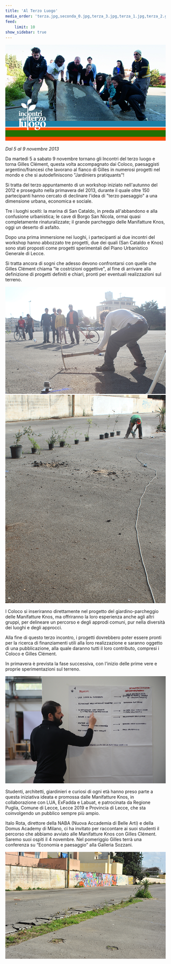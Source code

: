 ```yaml
---
title: 'Al Terzo Luogo'
media_order: 'terza.jpg,seconda_0.jpg,terza_3.jpg,terza_1.jpg,terza_2.gif'
feed:
    limit: 10
show_sidebar: true
---
```


![](terza.jpg)

_Dal 5 al 9 novembre 2013_


Da martedì 5 a sabato 9 novembre tornano gli Incontri del terzo luogo e torna Gilles Clément, questa volta accompagnato dai Coloco, paesaggisti argentino/francesi che lavorano al fianco di Gilles in numerosi progetti nel mondo e che si autodefiniscono "Jardiniers pratiquants"!

 

Si tratta del terzo appuntamento di un workshop iniziato nell'autunno del 2012 e proseguito nella primavera del 2013, durante il quale oltre 150 partecipanti hanno cercato di declinare l'idea di "terzo paesaggio" a una dimensione urbana, economica e sociale.

Tre i luoghi scelti: la marina di San Cataldo, in preda all'abbandono e alla confusione urbanistica; le cave di Borgo San Nicola, ormai quasi completamente rinaturalizzate; il grande parcheggio delle Manifatture Knos, oggi un deserto di asfalto.

Dopo una prima immersione nei luoghi, i partecipanti ai due incontri del workshop hanno abbozzato tre progetti, due dei quali (San Cataldo e Knos) sono stati proposti come progetti sperimentali del Piano Urbanistico Generale di Lecce.

Si tratta ancora di sogni che adesso devono confrontarsi con quelle che Gilles Clément chiama "le costrizioni oggettive", al fine di arrivare alla definizione di progetti definiti e chiari, pronti per eventuali realizzazioni sul terreno.

![](terza_1.jpg)
![](terza_2.gif)

I Coloco si inseriranno direttamente nel progetto del giardino-parcheggio delle Manifatture Knos, ma offriranno la loro esperienza anche agli altri gruppi, per delineare un percorso e degli approdi comuni, pur nella diversità dei luoghi e degli approcci.

Alla fine di questo terzo incontro, i progetti dovrebbero poter essere pronti per la ricerca di finanziamenti utili alla loro realizzazione e saranno oggetto di una pubblicazione, alla quale daranno tutti il loro contributo, compresi i Coloco e Gilles Clément.

In primavera è prevista la fase successiva, con l'inizio delle prime vere e proprie sperimentazioni sul terreno.

![](terza_3.jpg)

Studenti, architetti, giardinieri e curiosi di ogni età hanno preso parte a questa iniziativa ideata e promossa dalle Manifatture Knos, in collaborazione con LUA, ExFadda e Labuat, e patrocinata da Regione Puglia, Comune di Lecce, Lecce 2019 e Provincia di Lecce, che sta coinvolgendo un pubblico sempre più ampio.

Italo Rota, direttore della NABA (Nuova Accademia di Belle Arti) e della Domus Academy di Milano, ci ha invitato per raccontare ai suoi studenti il percorso che abbiamo avviato alle Manifatture Knos con Gilles Clément. Saremo suoi ospiti il 4 novembre. Nel pomeriggio Gilles terrà una conferenza su “Economia e paesaggio” alla Galleria Sozzani.

![](seconda_0.jpg)
